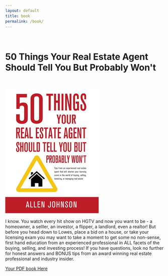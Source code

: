 ```yaml
---
layout: default
title: book
permalink: /book/
---
```


<br>

<h1>50 Things Your Real Estate Agent Should Tell You But Probably Won't</h1>
<br>

<p><a href="https://www.amazon.com/Things-Estate-Agent-Should-Probably-ebook/dp/B081K6QPSY" target="_blank"><img src="/img/EbookCover.jpg"></a></p>

<p>I know. You watch every hit show on HGTV and now you want to be - a homeowner, a selller, an investor, a flipper, a landlord, even a realtor! But before you head down to Lowes, place a bid on a house, or take your licensing exam you may want to take a moment to get some no non-sense, first hand education from an experienced professional in ALL facets of the buying, selling, and investing process! If you have questions, look no further for honest answers and BONUS tips from an award winning real estate professional and industry insider.</p>

<p><a href="https://app.cloudcannon.com/18578/editor#/site/78741/browser/img:/browser/img/50Things.pdf" target="_blank">Your PDF book Here</a></p>
